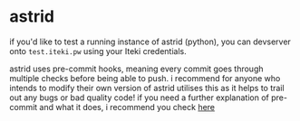 # astrid

if you'd like to test a running instance of astrid (python), you can devserver onto `test.iteki.pw` using your Iteki credentials.

astrid uses pre-commit hooks, meaning every commit goes through multiple checks before being able to push. i recommend for anyone who intends to modify their own version of astrid utilises this as it helps to trail out any bugs or bad quality code! if you need a further explanation of pre-commit and what it does, i recommend you check [here](https://www.youtube.com/watch?v=psjz6rwzMdk)
